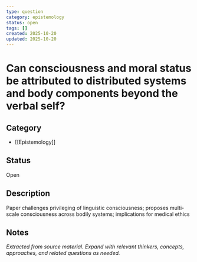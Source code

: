 ```yaml
---
type: question
category: epistemology
status: open
tags: []
created: 2025-10-20
updated: 2025-10-20
---
```


# Can consciousness and moral status be attributed to distributed systems and body components beyond the verbal self?

## Category

- [[Epistemology]]

## Status

Open

## Description

Paper challenges privileging of linguistic consciousness; proposes multi-scale consciousness across bodily systems; implications for medical ethics

## Notes

*Extracted from source material. Expand with relevant thinkers, concepts, approaches, and related questions as needed.*
